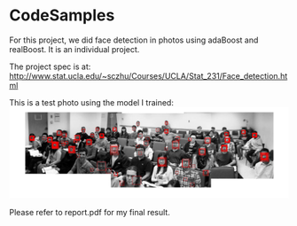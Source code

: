 # CodeSamples
For this project, we did face detection in photos using adaBoost and realBoost. It is an individual project.

The project spec is at:
http://www.stat.ucla.edu/~sczhu/Courses/UCLA/Stat_231/Face_detection.html

This is a test photo using the model I trained:
![Image](./real_35.jpg)

Please refer to report.pdf for my final result.
